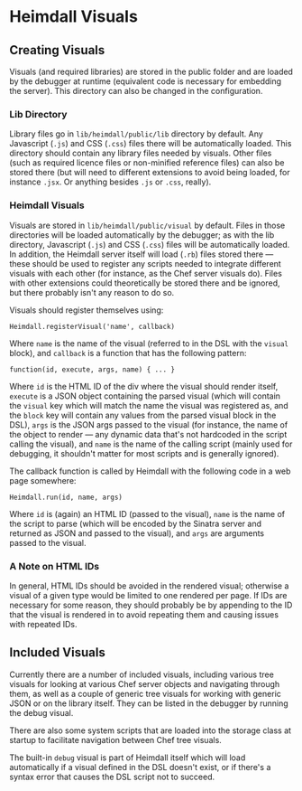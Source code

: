 # Heimdall Visuals

## Creating Visuals

Visuals (and required libraries) are stored in the public folder and are loaded by
the debugger at runtime (equivalent code is necessary for embedding the server).
This directory can also be changed in the configuration.

### Lib Directory

Library files go in `lib/heimdall/public/lib` directory by default.  Any Javascript (`.js`)
and CSS (`.css`) files there will be automatically loaded.  This directory should
contain any library files needed by visuals.  Other files (such as required licence
files or non-minified reference files) can also be stored there (but will need to
different extensions to avoid being loaded, for instance `.jsx`.  Or anything
besides `.js` or `.css`, really).

### Heimdall Visuals

Visuals are stored in `lib/heimdall/public/visual` by default.  Files in those directories
will be loaded automatically by the debugger; as with the lib directory, Javascript
(`.js`) and CSS (`.css`) files will be automatically loaded.  In addition, the
Heimdall server itself will load (`.rb`) files stored there &mdash; these should be
used to register any scripts needed to integrate different visuals with each other
(for instance, as the Chef server visuals do).  Files with other extensions could
theoretically be stored there and be ignored, but there probably isn't any
reason to do so.

Visuals should register themselves using:

```
Heimdall.registerVisual('name', callback)
```

Where `name` is the name of the visual (referred to in the DSL with the `visual`
block), and `callback` is a function that has the following pattern:

```
function(id, execute, args, name) { ... }
```

Where `id` is the HTML ID of the div where the visual should render itself,
`execute` is a JSON object containing the parsed visual (which will contain the
`visual` key which will match the name the visual was registered as, and the `block`
key will contain any values from the parsed visual block in the DSL), `args` is the
JSON args passed to the visual (for instance, the name of the object to render
&mdash; any dynamic data that's not hardcoded in the script calling the visual), and
`name` is the name of the calling script (mainly used for debugging, it shouldn't
matter for most scripts and is generally ignored).

The callback function is called by Heimdall with the following code in a web page
somewhere:

```
Heimdall.run(id, name, args)
```

Where `id` is (again) an HTML ID (passed to the visual), `name` is the name of the
script to parse (which will be encoded by the Sinatra server and returned as JSON
and passed to the visual), and `args` are arguments passed to the visual.

### A Note on HTML IDs

In general, HTML IDs should be avoided in the rendered visual; otherwise a visual of
a given type would be limited to one rendered per page.  If IDs are necessary for
some reason, they should probably be by appending to the ID that the visual
is rendered in to avoid repeating them and causing issues with repeated IDs.

## Included Visuals

Currently there are a number of included visuals, including various tree visuals for
looking at various Chef server objects and navigating through them, as well as a
couple of generic tree visuals for working with generic JSON or on the library
itself.  They can be listed in the debugger by running the debug visual.

There are also some system scripts that are loaded into the storage class at startup
to facilitate navigation between Chef tree visuals.

The built-in `debug` visual is part of Heimdall itself which will load automatically
if a visual defined in the DSL doesn't exist, or if there's a syntax error that
causes the DSL script not to succeed.